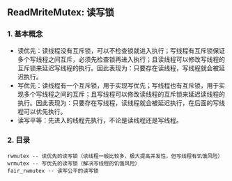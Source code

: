## ReadMriteMutex: 读写锁

### 1. 基本概念

+ 读优先：读线程没有互斥锁，可以不检查锁就进入执行；写线程有互斥锁保证多个写线程之间互斥，必须先检查锁再进入执行；且读线程可以修改写线程的互斥锁来延迟写线程的执行。因此表现为：只要存在读线程，写线程就会被延迟执行。
+ 写优先：读线程有一个互斥锁，用于实现写优先；写线程也有互斥锁，用于实现多个写线程之间的互斥；且写线程可以修改读线程的互斥锁来延迟读线程的执行。因此表现为：只要存在写线程，读线程就会被延迟执行，在后面的写线程可以优先执行。
+ 读写平等：先进入的线程先执行，不论是读线程还是写线程。

### 2. 目录

```
rwmutex -- 读优先的读写锁（读线程一般比较多，极大提高并发性，但写线程有饥饿风险）
wrmutex -- 写优先的读写锁（解决写线程的饥饿风险）
fair_rwmutex -- 读写公平的读写锁
```
